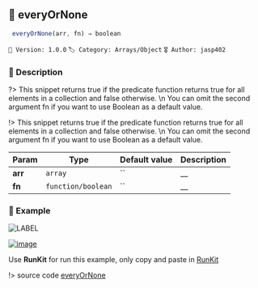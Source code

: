 ## 🧾 everyOrNone 

```javascript
 everyOrNone(arr, fn) ⇒ boolean 
``` 


`📢 Version: 1.0.0`  `🏷️ Category: Arrays/Object` `🎖️ Author: jasp402` 

### 📝 Description 


?> This snippet returns true if the predicate function returns true for all elements in a collection and false otherwise. \n You can omit the second argument fn if you want to use Boolean as a default value. 


!> This snippet returns true if the predicate function returns true for all elements in a collection and false otherwise. \n You can omit the second argument fn if you want to use Boolean as a default value. 


| Param | Type | Default value | Description |
| --- | --- | --- | --- |
| **arr** | `array` | `` | __ | 
| **fn** | `function/boolean` | `` | __ | 



### 🧪 Example 


![LABEL](@example ':include :type=code')




[![image](https://user-images.githubusercontent.com/8978470/89190058-8603d500-d566-11ea-914f-284448e5a1b6.png)](https://npm.runkit.com/js-packtools) 
 
Use **RunKit** for run this example, only copy and paste in [RunKit](https://npm.runkit.com/js-packtools)


!> source code [everyOrNone](https://github.com/jasp402/js-packtools/blob/master/lib/everyOrNone.js) 

